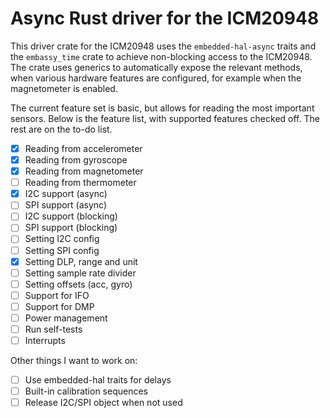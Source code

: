 # Async Rust driver for the ICM20948

This driver crate for the ICM20948 uses the `embedded-hal-async` traits and the `embassy_time` crate to achieve non-blocking access to the ICM20948. The crate uses generics to automatically expose the relevant methods, when various hardware features are configured, for example when the magnetometer is enabled.

The current feature set is basic, but allows for reading the most important sensors. Below is the feature list, with supported features checked off. The rest are on the to-do list. 

- [x] Reading from accelerometer
- [x] Reading from gyroscope
- [x] Reading from magnetometer
- [ ] Reading from thermometer
- [x] I2C support (async)
- [ ] SPI support (async)
- [ ] I2C support (blocking)
- [ ] SPI support (blocking)
- [ ] Setting I2C config
- [ ] Setting SPI config
- [x] Setting DLP, range and unit
- [ ] Setting sample rate divider
- [ ] Setting offsets (acc, gyro)
- [ ] Support for IFO
- [ ] Support for DMP
- [ ] Power management
- [ ] Run self-tests
- [ ] Interrupts

Other things I want to work on:
- [ ] Use embedded-hal traits for delays
- [ ] Built-in calibration sequences
- [ ] Release I2C/SPI object when not used
